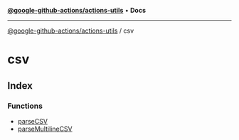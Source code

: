 [**@google-github-actions/actions-utils**](../README.md) • **Docs**

***

[@google-github-actions/actions-utils](../modules.md) / csv

# csv

## Index

### Functions

- [parseCSV](functions/parseCSV.md)
- [parseMultilineCSV](functions/parseMultilineCSV.md)
